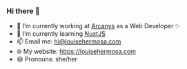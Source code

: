 ### Hi there 👋

- 🔭 I’m currently working at [Arcanys](https://arcanys.com) as a Web Developer ✨
- 🌱 I’m currently learning [NuxtJS](https://nuxtjs.org/)
- 📫 Email me: [hi@louisehermosa.com](mailto:hi@louisehermosa.com)
- 🌐 My website: https://louisehermosa.com
- 😄 Pronouns: she/her
